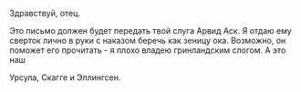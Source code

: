 Здравствуй, отец.

Это письмо должен будет передать твой слуга Арвид Аск. Я отдаю ему сверток лично в руки с наказом беречь как зеницу ока. Возможно, он поможет его прочитать - я плохо владею гринландским слогом. А это наш











Урсула, Скагге и Эллингсен.


<!--stackedit_data:
eyJoaXN0b3J5IjpbMzI1OTUxMDg0XX0=
-->